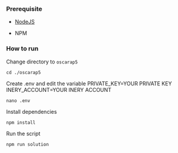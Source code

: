 ### Prerequisite

- [NodeJS](https://nodejs.org/en/)

- NPM



### How to run

Change directory to ```oscarap5```

```shell
cd ./oscarap5
```

Create .env and edit the variable
PRIVATE_KEY=YOUR PRIVATE KEY
INERY_ACCOUNT=YOUR INERY ACCOUNT

```shell
nano .env
```

Install dependencies

```shell
npm install
```

Run the script

```
npm run solution
```
